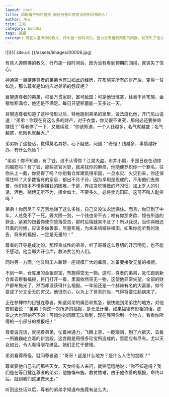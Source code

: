 ```yaml
---
layout: post
title: 肉眼看不到的福报,献给行善后感觉没得到回报的人!
author: 净义
trim: 王盼
category: buddha
tags: 福报
excerpt: 有些人遵照佛的教义，行布施一段时间后，因为没有看到预期的回报，就丧失了信心。
---
```


![]({{ site.url }}/assets/images/00006.jpg)

有些人遵照佛的教义，行布施一段时间后，因为没有看到预期的回报，就丧失了信心。

神通第一目犍连尊者的弟弟也有过如此的经历，在布施完所有的财产后，变得一贫如洗，那么尊者是如何应对弟弟的怨叹呢？

目犍连尊者的弟弟，积蓄万贯家财，富可敌国；可是他很悭吝，丝毫不肯布施，金银堆积满仓，他还是不满足。每日只望积蓄能一天多过一天。

目犍连尊者知道了这种情形以后，特地跑到弟弟的家里，设法度化他，开门见山说道：“弟弟！你现在有这么多的财产，对于衣食，你又很不讲究，那何必还要拼命赚钱？”尊者停了一下，又继续说：“你该知道，一个人钱越多，名气就越盛；名气越盛，危险也就越大。”

弟弟听了这些话，觉得莫名其妙，心下疑惑，问道：“奇怪！钱越多，事情越好办，有什么危险？”

“弟弟！你不知道，有了钱，谁不认得你？江湖大盗，市井小偷，不是日夜在动你的脑筋吗？有了钱，那些贪官污吏，就来找你的麻烦，他随便罗织你一个罪名，往你头上一戴，你受得了吗？你别看仓库建筑得牢固，一旦水灾、火灾到来，你还保得住吗？大多数富有的家庭，都出不肖子孙，因为享用是现成的，不用他们去劳苦，他们根本不懂得赚钱的困难，于是，养成贪吃懒做的坏习惯。加上歹人的引诱，酒色、赌博无所不为，挥金如土。不要多久，必将卖光田园。这可不叫人耻笑吗？

弟弟！你历尽千辛万苦地赚了这么多钱，自己又没法永远保住。而且，你已到了中年，人总免不了一死。等大限一到，一个钱也带不去；唯有你那贪欲、悭吝所造的罪业，紧紧的跟着你使你堕落受苦，那时后悔就来不及了！所以我说，当你两眼还开着的时候，应该多做善事，尽量布施，为未来培植些福田。如果你能听我的劝告，将来的福报，一定是无量的！”

尊者的开导是成功的。那悭贪成性的弟弟，听了哥哥这么恳切的开示明见，也不能不感动。他当即大开仓库，救济贫苦的人们。

同时另一方面，他又叫工人新建一座规模广大的库房，准备要接受无量的福德。

不到一年，仓库里的金银财宝，布施得空无一物。这时，尊者的弟弟，急忙跑到新仓库去察看福报，将门打开一看，里面依然空无一物，这使他异常失望。全部的财产都布施光了，然而却没获得什么福报。一年前还是一个赫赫有名的大富豪，如今变成了分文全无的穷汉。他很伤心，以为上了哥哥的当，气得将要生起病来了。

正在参禅中的目犍连尊者，知道弟弟的痛苦和焦急，很快跑到弟弟住的地方，对他安慰着说：“弟弟！你这一次所造的福报，是无法计量。如果福德有形相的话，虚空之大也容纳不下的！可惜你的肉眼无法看到，现在我带你到一个地方，看看你所得的一小部分的福报吧！”

尊者说完话，就挽着弟弟，仗着神通力，飞腾上空，一眨眼间，到了六欲天，去看一所巍巍屹立着的新宫殿。这宫殿是用很多珍宝所造成的，里面应有尽有。尤以天女如云，令人看得眼花缭乱。她们正忙于整理。

弟弟看得奇怪，就问尊者道：“哥哥！这是什么地方？是什么人住的宫殿？”

尊者要他自己去问那些天女。天女听有人来问，就笑嘻嘻地说：“你不知道吗？我们是在等目犍连尊者的弟弟，他慷慨布施，救贫恤难，由于他作善的福报，命终以后，就到我们这里做天王。”

听到这些话以后，尊者的弟弟才知道布施竟有这么大。
